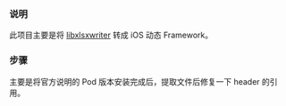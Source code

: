 ### 说明
此项目主要是将 [libxlsxwriter](https://libxlsxwriter.github.io) 转成 iOS 动态 Framework。

### 步骤
主要是将官方说明的 Pod 版本安装完成后，提取文件后修复一下 header 的引用。
